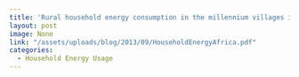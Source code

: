 ```yaml
---
title: 'Rural household energy consumption in the millennium villages in Sub-Saharan Africa'
layout: post
image: None
link: "/assets/uploads/blog/2013/09/HouseholdEnergyAfrica.pdf"
categories:
  - Household Energy Usage
---
```

